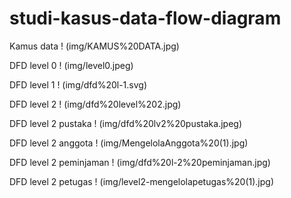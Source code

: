 # studi-kasus-data-flow-diagram


  Kamus data 
 ! (img/KAMUS%20DATA.jpg)

  DFD level 0
 ! (img/level0.jpeg)

  DFD level 1
 ! (img/dfd%20l-1.svg)

  DFD level 2
 ! (img/dfd%20level%202.jpg)

  DFD level 2 pustaka
 ! (img/dfd%20lv2%20pustaka.jpeg)

  DFD level 2 anggota
 ! (img/MengelolaAnggota%20(1).jpg)

  DFD level 2 peminjaman 
 ! (img/dfd%20l-2%20peminjaman.jpg)

  DFD level 2 petugas
 ! (img/level2-mengelolapetugas%20(1).jpg)
